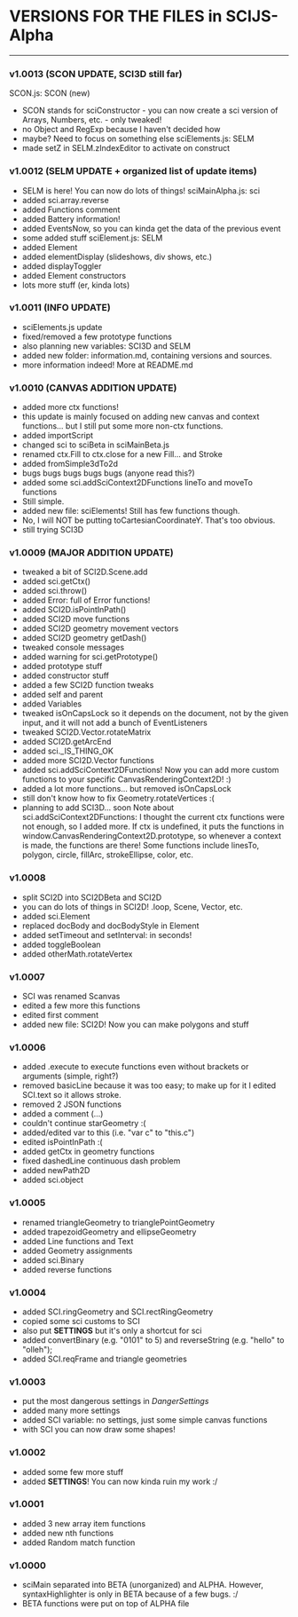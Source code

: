 # VERSIONS FOR THE FILES in SCIJS-Alpha

---
### v1.0013 (SCON UPDATE, SCI3D still far)
SCON.js: SCON (new)
- SCON stands for sciConstructor - you can now create a sci version of Arrays, Numbers, etc. - only tweaked!
- no Object and RegExp because I haven't decided how
- maybe? Need to focus on something else
sciElements.js: SELM
- made setZ in SELM.zIndexEditor to activate on construct

### v1.0012 (SELM UPDATE + organized list of update items)
- SELM is here! You can now do lots of things!
sciMainAlpha.js: sci
- added sci.array.reverse
- added Functions comment
- added Battery information!
- added EventsNow, so you can kinda get the data of the previous event
- some added stuff
sciElement.js: SELM
- added Element
- added elementDisplay (slideshows, div shows, etc.)
- added displayToggler
- added Element constructors
- lots more stuff (er, kinda lots)

### v1.0011 (INFO UPDATE)
- sciElements.js update
- fixed/removed a few prototype functions
- also planning new variables: SCI3D and SELM
- added new folder: information.md, containing versions and sources.
- more information indeed! More at README.md

### v1.0010 (CANVAS ADDITION UPDATE)
- added more ctx functions!
- this update is mainly focused on adding new canvas and context functions... but I still put some more non-ctx functions.
- added importScript
- changed sci to sciBeta in sciMainBeta.js
- renamed ctx.Fill to ctx.close for a new Fill... and Stroke
- added fromSimple3dTo2d
- bugs bugs bugs bugs bugs (anyone read this?)
- added some sci.addSciContext2DFunctions lineTo and moveTo functions
- Still simple.
- added new file: sciElements! Still has few functions though.
- No, I will NOT be putting toCartesianCoordinateY. That's too obvious.
- still trying SCI3D

### v1.0009 (MAJOR ADDITION UPDATE)
- tweaked a bit of SCI2D.Scene.add
- added sci.getCtx()
- added sci.throw()
- added Error: full of Error functions!
- added SCI2D.isPointInPath()
- added SCI2D move functions
- added SCI2D geometry movement vectors
- added SCI2D geometry getDash()
- tweaked console messages
- added warning for sci.getPrototype()
- added prototype stuff
- added constructor stuff
- added a few SCI2D function tweaks
- added self and parent
- added Variables
- tweaked isOnCapsLock so it depends on the document, not by the given input, and it will not add a bunch of EventListeners
- tweaked SCI2D.Vector.rotateMatrix
- added SCI2D.getArcEnd
- added sci._IS_THING_OK
- added more SCI2D.Vector functions
- added sci.addSciContext2DFunctions! Now you can add more custom functions to your specific CanvasRenderingContext2D! :)
- added a lot more functions... but removed isOnCapsLock
- still don't know how to fix Geometry.rotateVertices :(
- planning to add SCI3D... soon
Note about sci.addSciContext2DFunctions: I thought the current ctx functions were not enough, so I added more.
If ctx is undefined, it puts the functions in window.CanvasRenderingContext2D.prototype, so whenever a context is made, the functions are there!
Some functions include linesTo, polygon, circle, fillArc, strokeEllipse, color, etc.

### v1.0008
- split SCI2D into SCI2DBeta and SCI2D
- you can do lots of things in SCI2D! .loop, Scene, Vector, etc.
- added sci.Element
- replaced docBody and docBodyStyle in Element
- added setTimeout and setInterval: in seconds!
- added toggleBoolean
- added otherMath.rotateVertex

### v1.0007
- SCI was renamed Scanvas
- edited a few more this functions
- edited first comment
- added new file: SCI2D! Now you can make polygons and stuff

### v1.0006
- added .execute to execute functions even without brackets or arguments (simple, right?)
- removed basicLine because it was too easy; to make up for it I edited SCI.text so it allows stroke.
- removed 2 JSON functions
- added a comment (...)
- couldn't continue starGeometry :(
- added/edited var to this (i.e. "var c" to "this.c")
- edited isPointInPath :(
- added getCtx in geometry functions
- fixed dashedLine continuous dash problem
- added newPath2D
- added sci.object

### v1.0005
- renamed triangleGeometry to trianglePointGeometry
- added trapezoidGeometry and ellipseGeometry
- added Line functions and Text
- added Geometry assignments
- added sci.Binary
- added reverse functions

### v1.0004
- added SCI.ringGeometry and SCI.rectRingGeometry
- copied some sci customs to SCI
- also put __SETTINGS__ but it's only a shortcut for sci
- added convertBinary (e.g. "0101" to 5) and reverseString (e.g. "hello" to "olleh");
- added SCI.reqFrame and triangle geometries

### v1.0003
- put the most dangerous settings in _DangerSettings_
- added many more settings
- added SCI variable: no settings, just some simple canvas functions
- with SCI you can now draw some shapes!

### v1.0002
- added some few more stuff
- added __SETTINGS__! You can now kinda ruin my work :/

### v1.0001
- added 3 new array item functions
- added new nth functions
- added Random match function

### v1.0000
- sciMain separated into BETA (unorganized) and ALPHA. However, syntaxHighlighter is only in BETA because of a few bugs. :/
- BETA functions were put on top of ALPHA file